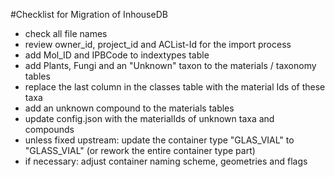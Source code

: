 #Checklist for Migration of InhouseDB

* check all file names
* review owner_id, project_id and ACList-Id for the import process
* add Mol_ID and IPBCode to indextypes table
* add Plants, Fungi and an "Unknown" taxon to the materials / taxonomy tables
* replace the last column in the classes table with the material Ids of these taxa 
* add an unknown compound to the materials tables
* update config.json with the materialIds of unknown taxa and compounds
* unless fixed upstream: update the container type "GLAS_VIAL" to "GLASS_VIAL" (or rework the entire container type part)
* if necessary: adjust container naming scheme, geometries and flags

